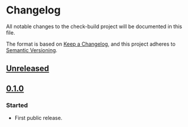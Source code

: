 <!--
SPDX-FileCopyrightText: Peter Pentchev <roam@ringlet.net>
SPDX-License-Identifier: BSD-2-Clause
-->

# Changelog

All notable changes to the check-build project will be documented in this file.

The format is based on [Keep a Changelog](https://keepachangelog.com/en/1.1.0/),
and this project adheres to [Semantic Versioning](https://semver.org/spec/v2.0.0.html).

## [Unreleased]

## [0.1.0]

### Started

- First public release.

[Unreleased]: https://gitlab.com/ppentchev/check-build/-/compare/release%2F0.1.0...main
[0.1.0]: https://gitlab.com/ppentchev/check-build/-/tags/release%2F0.1.0

